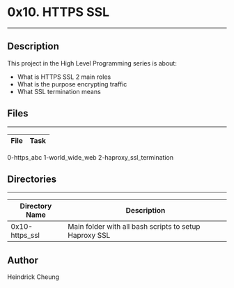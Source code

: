 # 0x10. HTTPS SSL
---
## Description

This project in the High Level Programming series is about:
* What is HTTPS SSL 2 main roles
* What is the purpose encrypting traffic
* What SSL termination means

## Files
---
File|Task
---|---
0-https_abc
1-world_wide_web
2-haproxy_ssl_termination

## Directories
---
Directory Name | Description
---|---
0x10-https_ssl | Main folder with all bash scripts to setup Haproxy SSL

## Author
Heindrick Cheung